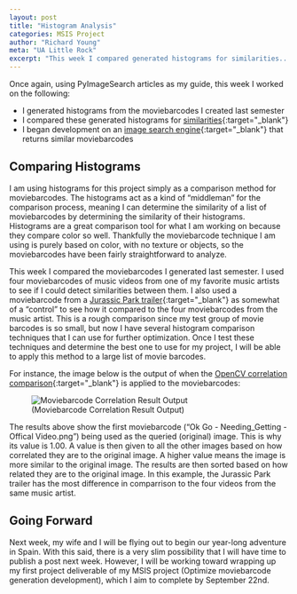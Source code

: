 ```yaml
---
layout: post
title: "Histogram Analysis"
categories: MSIS Project
author: "Richard Young"
meta: "UA Little Rock"
excerpt: "This week I compared generated histograms for similarities..."
---
```


Once again, using PyImageSearch articles as my guide, this week I worked on the following:
- I generated histograms from the moviebarcodes I created last semester
- I compared these generated histograms for [similarities](https://www.pyimagesearch.com/2014/07/14/3-ways-compare-histograms-using-opencv-python/){:target="_blank"} 
- I began development on an [image search engine](https://www.pyimagesearch.com/2014/12/01/complete-guide-building-image-search-engine-python-opencv/){:target="_blank"} that returns similar moviebarcodes

## Comparing Histograms
I am using histograms for this project simply as a comparison method for moviebarcodes. The histograms act as a kind of “middleman” for the comparison process, meaning I can determine the similarity of a list of moviebarcodes by determining the similarity of their histograms. Histograms are a great comparison tool for what I am working on because they compare color so well. Thankfully the moviebarcode technique I am using is purely based on color, with no texture or objects, so the moviebarcodes have been fairly straightforward to analyze.

This week I compared the moviebarcodes I generated last semester. I used four moviebarcodes of music videos from one of my favorite music artists to see if I could detect similarities between them. I also used a moviebarcode from a [Jurassic Park trailer](https://www.youtube.com/watch?v=lc0UehYemQA){:target="_blank"} as somewhat of a “control” to see how it compared to the four moviebarcodes from the music artist. This is a rough comparison since my test group of movie barcodes is so small, but now I have several histogram comparison techniques that I can use for further optimization. Once I test these techniques and determine the best one to use for my project, I will be able to apply this method to a large list of movie barcodes.

For instance, the image below is the output of when the [OpenCV correlation comparison](https://docs.opencv.org/2.4/doc/tutorials/imgproc/histograms/histogram_comparison/histogram_comparison.html){:target="_blank"} is applied to the moviebarcodes:

<figure>
  <img src="{{ "/assets/imgs/results__correlation.jpg" | relative_url }}" alt="Moviebarcode Correlation Result Output">
  <figcaption>(Moviebarcode Correlation Result Output)</figcaption>
</figure>

The results above show the first moviebarcode (“Ok Go - Needing_Getting - Offical Video.png”) being used as the queried (original) image. This is why its value is 1.00. A value is then given to all the other images based on how correlated they are to the original image. A  higher value means the image is more similar to the original image. The results are then sorted based on how related they are to the original image. In this example, the Jurassic Park trailer has the most difference in comparrison to the four videos from the same music artist.

## Going Forward
Next week, my wife and I will be flying out to begin our year-long adventure in Spain. With this said, there is a very slim possibility that I will have time to publish a post next week. However, I will be working toward wrapping up my first project deliverable of my MSIS project (Optimize moviebarcode generation development), which I aim to complete by September 22nd.
